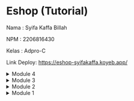 # Eshop (Tutorial)

Nama    : Syifa Kaffa Billah

NPM     : 2206816430

Kelas   : Adpro-C

Link Deploy: https://eshop-syifakaffa.koyeb.app/

<details>
<summary>Module 4</summary>

## Reflection - Module 4

1) **Reflect based on Percival (2017) proposed self-reflective questions (in “Principles and Best Practice of Testing” submodule, chapter “Evaluating Your Testing Objectives”), whether this TDD flow is useful enough for you or not. 
If not, explain things that you need to do next time you make more tests.**

   Menurut saya, penggunaan menggunakan pendekatan TDD cukup berguna bagi saya karena pendekatan TDD ini melakukan pengujian terlebih dahulu sebelum menulis kode yang akan diuji. 
Saya cukup merasakan perbedaannya dibandingkan sebelumnya, dimana waktu yang saya gunakan untuk men debug tidak selama yang sebelumnya, walaupun memang di awal cukup sulit saat membuat test.


2) **You have created unit tests in Tutorial. Now reflect whether your tests have successfully followed F.I.R.S.T. principle or not.
If not, explain things that you need to do the next time you create more tests.**

   Ya, saya rasa kode yang saya buat telah mengikuti F.I.R.S.T Principle. 

</details>

<details>

<summary>Module 3</summary>

## Reflection - Module 3

1) **Explain what principles you apply to your project!**

    - **Single Reponsibility Principle (SRP)**: 
      Ya, saya menerapkan SRP dalam kode saya, dimana saya memisahkan tanggung jawab mengenerate Id dan create product ke dalam dua method yang berbeda. 
      Selain itu, saya juga memisahkan tanggung jawab pada method update car dimana melakukan pencarian mobil dengan ID tertentu dan melakukan pengeditan atribut mobil ditempatkan di dua method yang berbeda, 
      sehingga keduanya memiliki satu fokus saja yang harus dikerjakan.

    - **Open-Closes Principle**: 
      Ya, saya telah menerapkan OCP dalam kode saya. Saya membuat agar ID dari sebuah product dan Car (pada method create) bisa open untuk extend dengan cara lain tanpa harus memodifikasi kode yang sebelumnya.

    - **Liskov Substitution Principle**:
      Ya, saya telah menerapkan LSP dengan membuat CarController tidak meng-extend ProductController dan menjadi class yang berdiri sendiri.
      Kita tahu bahwa LSP menyatakan bahwa objek dari suatu kelas harus bisa diganti dengan instance dari subkelasnya tanpa mengubah fungsionalitas program.
      Jika saya tetap memaksa CarController mengextend ProductController, maka bisa saja CarController akan memiliki behavior yang tidak sesuai dengan entitas Car.
      Dengan membatalkan CarController mengextend ProductController, saya dapat memastikan bahwa setiap kontroler fokus pada tanggung jawabnya sendiri tanpa tercampur-aduk dengan logika yang tidak relevan.

    - **Interface Segregation**:
      Ya, saya rasa saya sudah menerapkan ISP dalam program saya. Semua Interface yang ada pada program saya hanya memiliki fungsi-funsgi (method) yang terkait dengan fokus mereka, seperti misalnya interface ProductService hanya memiliki fungs-fungsi yang terkait dnegan layanan product seperti edit, create, delete.
   
    - **Dependency Inversion**:
      Ya, saya sudah merafactoring agar program menerapkan DIP. Pada program saya, saya membuat ProductRepositoryInterface dan CarRepositoryInterface untuk membuat abstraksi dari operasi-operasi yang diperlukan oleh product dan car. Dengan kata lain, memungkinkan saya untuk memisahkan kelas-kelas tingkat tinggi dari detail implementasi repositori yang mana sudah memenuhi DIP.
  

2) **Explain the advantages of applying SOLID principles to your project with examples.**

   Dengan menerapkan SOLID principle, program yang saya buat menjadi lebih fleksibel dan mudah untuk di modifikasi oleh pengembang lain. Ketika aturan perubahan terjadi, desain yang menerapkan SOLID lebih mampu menyesuaikan diri tanpa mempengaruhi bagian lain dari sistem.
   Karena saya memfaktorkan ulang agar repository menggunakan interface, pengembang lain dapat menambahkan implementasi repositori baru tanpa khawatir memengaruhi sistem yang sudah dibuat sebelumnya.


3) **Explain the disadvantages of not applying SOLID principles to your project with examples.**

   Jika kita tidak menerapkan SOLID principle, saya rasa akan sulit untuk mengembangkan program ke tingkat yang lebih kompleks karena sistem yang tidak mengikuti SOLID cenderung kurang fleksibel dalam mengakomodasi perubahan.
   Selain itu, kurangnya pemisahan tanggung jawab dan pengkodean yang tidak jelas dapat menyebabkan perilaku yang tidak terduga dan menyebabkan kesalahan yang sulit diidentifikasi dan diperbaiki. 
   Misalnya, pengembang lain ingin agar ID yang diterapkan pada Product bisa menggunakan opsi selain UUID. Namun, karena sebelumnya saya selalu mengeset ID menggunakan UUID saat create product, maka bisa saja akan menyulitkan pengembang lain untuk mengextendnya.

</details>

<details>
    <summary>Module 2</summary>

## Reflection - Module 2
Code Coverage: 100%

>List the code quality issue(s) that you fixed during the exercise and explain your strategy on fixing them.

Salah satu _code quality issue_ yang saya hadapi adalah tidak konsistenya penamaan method class Product. Ketidak konsistenan tersebut membuat unit test yang saya gunakan tidak terpanggil, sebab saya salah memanggil nama method.
Strategi yang saya gunakan untuk memperbaiki isu tersebut adalah mengganti penamaan method-method agar menjadi lebih konsisten, seperti jika berkaitan dengan Product maka saya akan menambahkan kata "product" di nama methodnya.

>Look at your CI/CD workflows (GitHub)/pipelines (GitLab). Do you think the current implementation has met the definition of Continuous Integration and Continuous Deployment? Explain the reasons (minimum 3 sentences)!

Ya, saya rasa CI/CD workflows yang saya implementasikan saat ini sudah sesuai dengan definisi dari CI/CD. Untuk penerapan Continuous Integration (CI), saya telah mengintegrasikan berbagai alat pengujian seperti JUnit, OSSF Scorecard, dan SonarCloud. Tools-tools tersebut dibuat untuk mengawasi kode yang diperbarui, menjamin integrasinya yang lancar, dan memvalidasi fungsionalitasnya.
Untuk Continuous Deployment (CD), saya telah mengkonfigurasi proses *deployment* otomatis ke Koyeb menggunakan Dockerfile. Ini memungkinkan _deployment_ aplikasi yang cepat dan efisien setelah proses CI selesai.

</details>

<details>
<summary>Module 1</summary>

## Reflection 1 - Module 1

Saya rasa, kode yang saya buat sudah cukup baik dalam menerapkan Clean dan Secure Code. Saya telah mengimplementasikan penamaan variabel dan method yang deskriptif sesuai dengan fungsinya, sehingga penamaan tersebut lebih bermakna. Selain itu, saya juga menambahkan beberapa comments pada kode-kode yang dirasa memang membutuhkannya. Terkait secure coding, saya masih merasa belum sepenuhnya secure. Namun, beberapa secure coding yang sudah saya terapkan, yaitu pembuatan Id Product menggunaan UUID agar orang lain tidak mudah untuk menebaknya. Terkait masalah yang dihadapi, saya sempat mendapati beberapa error pada saat run, salah satunya yaitu saat melakukan redirect ke page lain yang membutuhkan Id Product. Pada saat error, website menampilkan page yang berisi banyak ringkasan error. Hal tersebut tentu bisa ditingkatkan dengan membuat scenario page yang dituju jika terdapat error, sehingga program yang dimiliki bisa lebih clean dan nyaman digunakan.

## Reflection 2 - Module 1
Setelah membuat unit-test, saya merasa bahwa sebagai seorang developer sangat penting untuk melakukan pengujian terlebih dahulu, sebab bisa saja code yang kita anggap benar ternyata masih akan menimbulkan error. Seperti yang terjadi pada saya, yaitu pada method create product yang ternyata id bisa saja ter set dua kali yang mengakibatkan error. Saya juga merasa bahwa kemampuan saya dalam membuat unit-test masih sangat minim, terutama pada saat membuat funtional-test. Sehingga saya harus lebih meningkatkan pemahaman terhadap unit-test.

Terkait jumlah unit test yang harus dibuat dalam sebuah class, saya rasa kita harus menyesuaikan jumlahnya dengan beberapa pertimbangan, seperti kekompleksitasan sebuah class atau berdasarkan  jumlah method yang ada.  Namun satu hal yang pasti, usahakan untuk minimal memiliki 1 unit-test pada sebuah program.

Untuk memastikan unit-test yang kita buat sudah cukup baik, kita bisa mencoba beberapa unit-test dengan test case yang bisa saja outlier. Lalu, saya rasa jika code kita memiliki 100% code coverage, itu tidak berarti kode kita tidak akan mengalami bug/error.
</details>